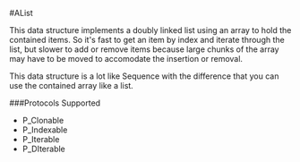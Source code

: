 #AList

This data structure implements a doubly linked list using an array to hold the contained items. So it's fast to get an item by index and iterate through the list, but slower to add or remove items because large chunks of the array may have to be moved to accomodate the insertion or removal.

This data structure is a lot like Sequence with the difference that you can use the contained array like a list.

###Protocols Supported

- P_Clonable
- P_Indexable
- P_Iterable
- P_DIterable
